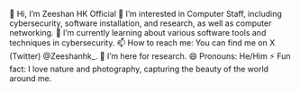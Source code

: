 👋 Hi, I’m Zeeshan HK Official
👀 I’m interested in Computer Staff, including cybersecurity, software installation, and research, as well as computer networking.
🌱 I’m currently learning about various software tools and techniques in cybersecurity.
📫 How to reach me: You can find me on X (Twitter) @Zeeshanhk_.
💞️ I’m here for research.
😄 Pronouns: He/Him
⚡ Fun fact: I love nature and photography, capturing the beauty of the world around me.

<!---
ZeeshanhkOfficial/ZeeshanhkOfficial is a ✨ special ✨ repository because its `README.md` (this file) appears on your GitHub profile.
You can click the Preview link to take a look at your changes.
--->
